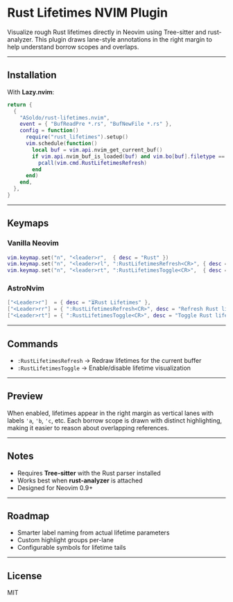 # Rust Lifetimes NVIM Plugin

Visualize rough Rust lifetimes directly in Neovim using Tree-sitter and rust-analyzer. This plugin draws lane-style annotations in the right margin to help understand borrow scopes and overlaps.

---

## Installation

With **Lazy.nvim**:

```lua
return {
  {
    "ASoldo/rust-lifetimes.nvim",
    event = { "BufReadPre *.rs", "BufNewFile *.rs" },
    config = function()
      require("rust_lifetimes").setup()
      vim.schedule(function()
        local buf = vim.api.nvim_get_current_buf()
        if vim.api.nvim_buf_is_loaded(buf) and vim.bo[buf].filetype == "rust" then
          pcall(vim.cmd.RustLifetimesRefresh)
        end
      end)
    end,
  },
}
```

---

## Keymaps

### Vanilla Neovim

```lua
vim.keymap.set("n", "<leader>r",  { desc = "Rust" })
vim.keymap.set("n", "<leader>rl", ":RustLifetimesRefresh<CR>", { desc = "Refresh lifetimes" })
vim.keymap.set("n", "<leader>rt", ":RustLifetimesToggle<CR>",  { desc = "Toggle lifetimes" })
```

### AstroNvim

```lua
["<Leader>r"]  = { desc = "⏳Rust Lifetimes" },
["<Leader>rr"] = { ":RustLifetimesRefresh<CR>", desc = "Refresh Rust lifetimes" },
["<Leader>rt"] = { ":RustLifetimesToggle<CR>", desc = "Toggle Rust lifetimes" },
```

---

## Commands

* `:RustLifetimesRefresh` → Redraw lifetimes for the current buffer
* `:RustLifetimesToggle` → Enable/disable lifetime visualization

---

## Preview

When enabled, lifetimes appear in the right margin as vertical lanes with labels `'a`, `'b`, `'c`, etc. Each borrow scope is drawn with distinct highlighting, making it easier to reason about overlapping references.

---

## Notes

* Requires **Tree-sitter** with the Rust parser installed
* Works best when **rust-analyzer** is attached
* Designed for Neovim 0.9+

---

## Roadmap

* Smarter label naming from actual lifetime parameters
* Custom highlight groups per-lane
* Configurable symbols for lifetime tails

---

## License

MIT
